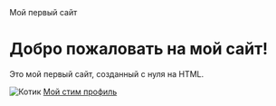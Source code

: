 <!DOCTYPE html>
<html lang="ru">
<head>
    <meta charset="UTF-8">
    <meta name="viewport" content="width=device-width, initial-scale=1.0">
    Мой первый сайт
</head>
<body>
    <h1>Добро пожаловать на мой сайт!</h1>
    <p>Это мой первый сайт, созданный с нуля на HTML.</p>
</body>
</html>
<img src="[wallhaven-259621.jpg](https://a.d-cd.net/WryrSas7wYfXEa-_dRgoDx6wvIc-960.jpg)" alt="Котик">
<a href="https://steamcommunity.com/id/extayzzzyttw_/">Мой стим профиль</a>
</body>
</html>
